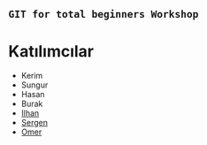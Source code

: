 ## `GIT for total beginners Workshop`

# Katılımcılar

- Kerim
- Sungur
- Hasan
- Burak
- [Ilhan](https://github.com/ilhanozkan)
- [Sergen](https://github.com/SergenAzizoglu)
- [Omer](https://github.com/omrsfylmz)
